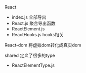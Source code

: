 React
  - index.js 全部导出
  - React.js 聚合导出函数
  - ReactElement.js
  - ReactHooks.js hooks相关 

React-dom 将虚拟dom转化成真实dom

shared  定义了很多的type
  - ReactElementType.js  
  